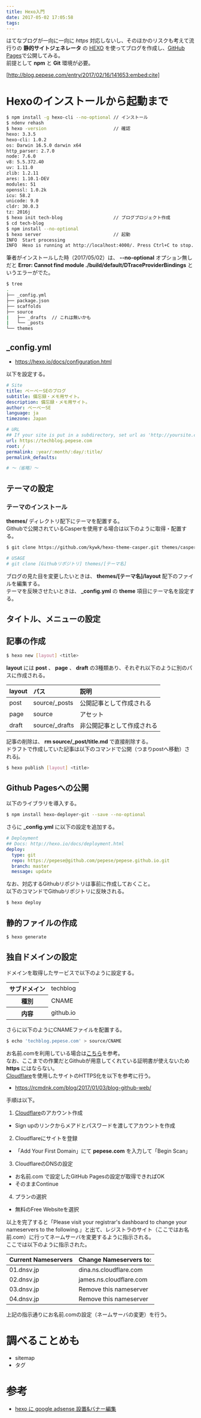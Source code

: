 ```yaml
---
title: Hexo入門
date: 2017-05-02 17:05:58
tags:
---
```


はてなブログが一向に一向に *https* 対応しないし、そのほかのリスクも考えて流行りの **静的サイトジェネレータ** の [HEXO](https://hexo.io/) を使ってブログを作成し、[GitHub Pages](https://pages.github.com/)で公開してみる。  
前提として **npm** と **Git** 環境が必要。

[http://blog.pepese.com/entry/2017/02/16/141653:embed:cite]

# Hexoのインストールから起動まで

```sh
$ npm install -g hexo-cli --no-optional // インストール
$ ndenv rehash
$ hexo -version                         // 確認
hexo: 3.3.5
hexo-cli: 1.0.2
os: Darwin 16.5.0 darwin x64
http_parser: 2.7.0
node: 7.6.0
v8: 5.5.372.40
uv: 1.11.0
zlib: 1.2.11
ares: 1.10.1-DEV
modules: 51
openssl: 1.0.2k
icu: 58.2
unicode: 9.0
cldr: 30.0.3
tz: 2016j
$ hexo init tech-blog                   // ブログプロジェクト作成
$ cd tech-blog
$ npm install --no-optional
$ hexo server                           // 起動
INFO  Start processing
INFO  Hexo is running at http://localhost:4000/. Press Ctrl+C to stop.
```

筆者がインストールした時（2017/05/02）は、 **--no-optional** オプション無しだと **Error: Cannot find module ./build/default/DTraceProviderBindings** というエラーがでた。

```sh
$ tree
.
├── _config.yml
├── package.json
├── scaffolds
├── source
|   ├── _drafts  // これは無いかも
|   └── _posts
└── themes
```

## _config.yml

- https://hexo.io/docs/configuration.html

以下を設定する。

```yml
# Site
title: ぺーぺーSEのブログ
subtitle: 備忘録・メモ用サイト。
description: 備忘録・メモ用サイト。
author: ぺーぺーSE
language: ja
timezone: Japan

# URL
## If your site is put in a subdirectory, set url as 'http://yoursite.com/child' and root as '/child/'
url: https://techblog.pepese.com
root: /
permalink: :year/:month/:day/:title/
permalink_defaults:

# 〜（省略）〜
```

## テーマの設定

### テーマのインストール

**themes/** ディレクトリ配下にテーマを配置する。  
Githubで公開されているCasperを使用する場合は以下のように取得・配置する。

```sh
$ git clone https://github.com/kywk/hexo-theme-casper.git themes/casper

# USAGE
# git clone [Githubリポジトリ] themes/[テーマ名]
```

ブログの見た目を変更したいときは、 **themes/[テーマ名]/layout** 配下のファイルを編集する。  
テーマを反映させたいときは、 **_config.yml** の **theme** 項目にテーマ名を設定する。

## タイトル、メニューの設定

## 記事の作成

```sh
$ hexo new [layout] <title>
```

**layout** には **post** 、 **page** 、 **draft** の3種類あり、それぞれ以下のように別のパスに作成される。

|layout|パス|説明|
|:---|:---|:---|
|post|source/_posts|公開記事として作成される|
|page|source|アセット|
|draft|source/_drafts|非公開記事として作成される|

記事の削除は、 **rm source/_post/title.md** で直接削除する。  
ドラフトで作成していた記事は以下のコマンドで公開（つまりpostへ移動）されるj。

```sh
$ hexo publish [layout] <title>
```

## Github Pagesへの公開

以下のライブラリを導入する。

```sh
$ npm install hexo-deployer-git --save --no-optional
```

さらに **_config.yml** に以下の設定を追加する。

```yml
# Deployment
## Docs: http://hexo.io/docs/deployment.html
deploy:
  type: git
  repo: https://pepese@github.com/pepese/pepese.github.io.git
  branch: master
  message: update
```

なお、対応するGithubリポジトリは事前に作成しておくこと。  
以下のコマンドでGithubリポジトリに反映される。

```sh
$ hexo deploy
```

## 静的ファイルの作成

```sh
$ hexo generate
```

## 独自ドメインの設定

ドメインを取得したサービスで以下のように設定する。

<table>
<tr><th>サブドメイン</th><td>techblog</td></tr>
<tr><th>種別</th><td>CNAME</td></tr>
<tr><th>内容</th><td>github.io</td></tr>
</table>

さらに以下のようにCNAMEファイルを配置する。

```sh
$ echo 'techblog.pepese.com' > source/CNAME
```

お名前.comを利用している場合は[こちら](http://qiita.com/tiwu_official/items/d7fb6c493ed5eb9ee4fc)を参考。  
なお、ここまでの作業だとGithubが用意してくれている証明書が使えないため **https** にはならない。  
[Cloudflare](https://www.cloudflare.com/)を使用したサイトのHTTPS化を以下を参考に行う。

- https://rcmdnk.com/blog/2017/01/03/blog-github-web/

手順は以下。

1. [Cloudflare](https://www.cloudflare.com/)のアカウント作成
  - Sign upのリンクからメアドとパスワードを渡してアカウントを作成
2. Cloudflareにサイトを登録
  - 「Add Your First Domain」にて **pepese.com** を入力して「Begin Scan」
3. CloudflareのDNSの設定
  - お名前.com で設定したGitHub Pagesの設定が取得できればOK
  - そのままContinue
4. プランの選択
  - 無料のFree Websiteを選択

以上を完了すると「Please visit your registrar's dashboard to change your nameservers to the following.」と出て、レジストラのサイト（ここではお名前.com）に行ってネームサーバを変更するように指示される。  
ここでは以下のように指示された。

|Current Nameservers|Change Nameservers to:|
|:---|:---|
|01.dnsv.jp|dina.ns.cloudflare.com|
|02.dnsv.jp|james.ns.cloudflare.com|
|03.dnsv.jp|Remove this nameserver|
|04.dnsv.jp|Remove this nameserver|

上記の指示通りにお名前.comの設定（ネームサーバの変更）を行う。  

# 調べることめも

- sitemap
- タグ

# 参考

- [hexo に google adsense 設置&バナー編集](http://tofu.hatenadiary.com/entry/2017/01/14/025420)

